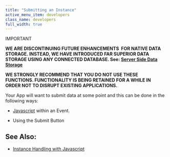 ```yaml
---
title: "Submitting an Instance"
active_menu_item: developers
class_name: developers
full_width: true
---
```



IMPORTANT

**WE ARE DISCONTINUING FUTURE ENHANCEMENTS  FOR NATIVE DATA STORAGE. INSTEAD, WE HAVE INTRODUCED FAR SUPERIOR DATA STORAGE USING ANY CONNECTED DATABASE. See: [Server Side Data Storage](../../../../../data-storage/server-side-data-storage/)**

**WE STRONGLY RECOMMEND THAT YOU DO NOT USE THESE FUNCTIONS. FUNCTIONALITY IS BEING RETAINED FOR A WHILE IN ORDER NOT TO DISRUPT EXISTING APPLICATIONS.**

Your App will want to submit data at some point and this can be done in the following ways:

 - [Javascript](../../../../../scripting-apis/client-scripting-overview/scripting-with-javascript/) within an Event.

 - Using the Submit Button

## See Also:

 - [Instance Handling with Javascript](instance-handling-with-javascr)

